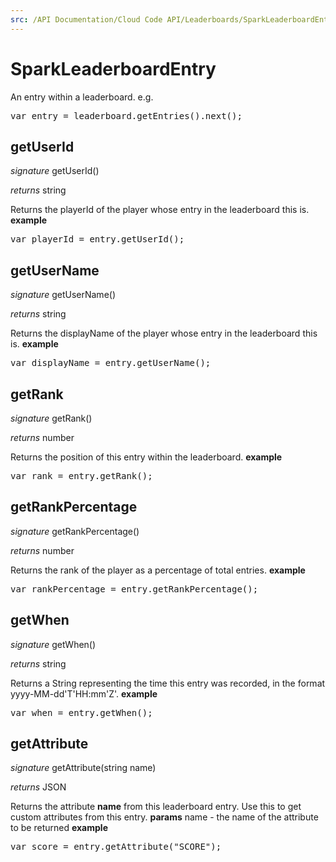 ```yaml
---
src: /API Documentation/Cloud Code API/Leaderboards/SparkLeaderboardEntry.md
---
```


# SparkLeaderboardEntry

An entry within a leaderboard.
e.g.
<pre rel="highlighter" code-brush="js" contenteditable="false">var entry = leaderboard.getEntries().next();</pre>


## getUserId

_signature_ getUserId()</p>
_returns_ string</p>

Returns the playerId of the player whose entry in the leaderboard this is.
<b>example</b>
<pre rel="highlighter" code-brush="js" contenteditable="false">var playerId = entry.getUserId();</pre>

## getUserName

_signature_ getUserName()</p>
_returns_ string</p>

Returns the displayName of the player whose entry in the leaderboard this is.
<b>example</b>
<pre rel="highlighter" code-brush="js" contenteditable="false">var displayName = entry.getUserName();</pre>

## getRank

_signature_ getRank()</p>
_returns_ number</p>

Returns the position of this entry within the leaderboard.
<b>example</b>
<pre rel="highlighter" code-brush="js" contenteditable="false">var rank = entry.getRank();</pre>

## getRankPercentage

_signature_ getRankPercentage()</p>
_returns_ number</p>

Returns the rank of the player as a percentage of total entries.
<b>example</b>
<pre rel="highlighter" code-brush="js" contenteditable="false">var rankPercentage = entry.getRankPercentage();</pre>

## getWhen

_signature_ getWhen()</p>
_returns_ string</p>

Returns a String representing the time this entry was recorded, in the format yyyy-MM-dd'T'HH:mm'Z'.
<b>example</b>
<pre rel="highlighter" code-brush="js" contenteditable="false">var when = entry.getWhen();</pre>

## getAttribute

_signature_ getAttribute(string name)</p>
_returns_ JSON</p>

Returns the attribute <b>name</b> from this leaderboard entry.  Use this to get custom attributes from this entry.
<b>params</b>
name - the name of the attribute to be returned
<b>example</b>
<pre rel="highlighter" code-brush="js" contenteditable="false">var score = entry.getAttribute("SCORE");</pre>
